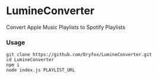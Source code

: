# LumineConverter
Convert Apple Music Playlists to Spotify Playlists

### Usage
```
git clone https://github.com/Oryfox/LumineConverter.git
cd LumineConverter
npm i
node index.js PLAYLIST_URL
```
